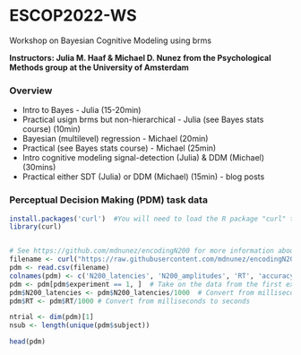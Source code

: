 # ESCOP2022-WS
Workshop on Bayesian Cognitive Modeling using brms

**Instructors: Julia M. Haaf & Michael D. Nunez from the Psychological Methods group at the University of Amsterdam**

### Overview

- Intro to Bayes - Julia (15-20min)
- Practical usign brms but non-hierarchical - Julia (see Bayes stats course) (10min)
- Bayesian (multilevel) regression - Michael (20min)
- Practical (see Bayes stats course) - Michael (25min)
- Intro cognitive modeling signal-detection (Julia) & DDM (Michael) (30mins)
- Practical either SDT (Julia) or DDM (Michael) (15min) - blog posts

### Perceptual Decision Making (PDM) task data

```R
install.packages('curl')  #You will need to load the R package "curl" to use this cleaning code
library(curl) 


# See https://github.com/mdnunez/encodingN200 for more information about the data
filename <- curl("https://raw.githubusercontent.com/mdnunez/encodingN200/master/Data/N200_rt_window_150_275.csv")
pdm <- read.csv(filename)
colnames(pdm) <- c('N200_latencies', 'N200_amplitudes', 'RT', 'accuracy', 'condition', 'EEG_session', 'experiment', 'session', 'subject')
pdm <- pdm[pdm$experiment == 1, ]  # Take on the data from the first experiment
pdm$N200_latencies <- pdm$N200_latencies/1000  # Convert from milliseconds to seconds
pdm$RT <- pdm$RT/1000 # Convert from milliseconds to seconds

ntrial <- dim(pdm)[1]
nsub <- length(unique(pdm$subject))

head(pdm)
```


